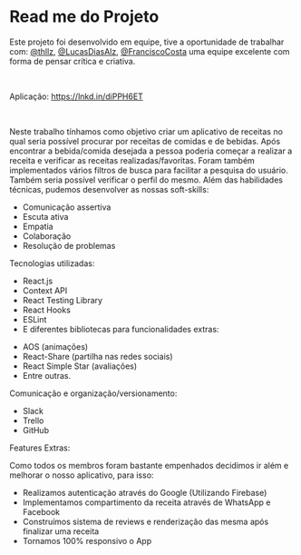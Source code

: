 <h1>Read me do Projeto</h1>
<p>Este projeto foi desenvolvido em equipe, tive a oportunidade de trabalhar com:
  <a href="https://github.com/thllz">@thllz</a>, 
  <a href="https://github.com/LucasDiasAl">@LucasDiasAlz</a>, 
  <a href="https://github.com/FranciscoCosta">@FranciscoCosta</a>  
  uma equipe excelente com forma de pensar crítica e criativa.</p>
</br>
<p>Aplicação: <a href="https://lnkd.in/diPPH6ET">https://lnkd.in/diPPH6ET</a></p>
</br>
<p>Neste trabalho tínhamos como objetivo criar um aplicativo de receitas no qual seria possível procurar por receitas de comidas e de bebidas. Após encontrar a bebida/comida desejada a pessoa poderia começar a realizar a receita e verificar as receitas realizadas/favoritas. Foram também implementados vários filtros de busca para facilitar a pesquisa do usuário. Também seria possível verificar o perfil do mesmo. Além das habilidades técnicas, pudemos desenvolver as nossas soft-skills:</p>
<ul>
  <li>Comunicação assertiva</li>
  <li>Escuta ativa</li>
  <li>Empatia</li>
  <li>Colaboração</li>
  <li>Resolução de problemas</li>
</ul>
<p>Tecnologias utilizadas:</p>
<ul>
  <li>React.js</li>
  <li>Context API</li>
  <li>React Testing Library</li>
  <li>React Hooks</li>
  <li>ESLint</li>
  <li>E diferentes bibliotecas para funcionalidades extras:</li>
</ul>
<ul>
  <li>AOS (animações)</li>
  <li>React-Share (partilha nas redes sociais)</li>
  <li>React Simple Star (avaliações)</li>
  <li>Entre outras.</li>
</ul>
<p>Comunicação e organização/versionamento:</p>
<ul>
  <li>Slack</li>
  <li>Trello</li>
  <li>GitHub</li>
</ul>
<p>Features Extras:</p>
<p>Como todos os membros foram bastante empenhados decidimos ir além e melhorar o nosso aplicativo, para isso:</p>
<ul>
  <li>Realizamos autenticação através do Google (Utilizando Firebase)</li>
  <li>Implementamos compartimento da receita através de WhatsApp e Facebook</li>
  <li>Construímos sistema de reviews e renderização das mesma após finalizar uma receita</li>
  <li>Tornamos 100% responsivo o App</li>
</ul>
